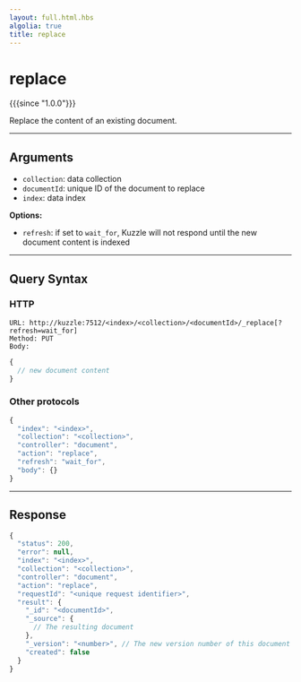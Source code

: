 ```yaml
---
layout: full.html.hbs
algolia: true
title: replace
---
```


# replace

{{{since "1.0.0"}}}

Replace the content of an existing document.

---

## Arguments

* `collection`: data collection
* `documentId`: unique ID of the document to replace
* `index`: data index

**Options:**

* `refresh`: if set to `wait_for`, Kuzzle will not respond until the new document content is indexed

---

## Query Syntax

### HTTP

```http
URL: http://kuzzle:7512/<index>/<collection>/<documentId>/_replace[?refresh=wait_for]
Method: PUT  
Body:
```

```js
{
  // new document content
}
```

### Other protocols

```js
{
  "index": "<index>",
  "collection": "<collection>",
  "controller": "document",
  "action": "replace",
  "refresh": "wait_for",
  "body": {}
}
```

---

## Response

```javascript
{
  "status": 200,
  "error": null,
  "index": "<index>",
  "collection": "<collection>",
  "controller": "document",
  "action": "replace",
  "requestId": "<unique request identifier>",
  "result": {
    "_id": "<documentId>",
    "_source": { 
      // The resulting document
    },
    "_version": "<number>", // The new version number of this document
    "created": false
  }
}
```
